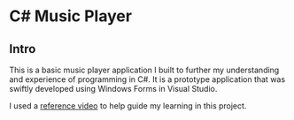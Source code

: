 # C# Music Player

## Intro

This is a basic music player application I built to further my understanding and experience of programming in C#. It is a prototype application that was swiftly developed using Windows Forms in Visual Studio.

I used a [reference video](https://www.youtube.com/watch?v=wjmU28ukjwA&feature=youtu.be "Creating a Music Player App in C# in 25 Minutes") to help guide my learning in this project.

